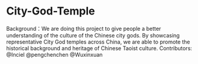 # City-God-Temple
Background：We are doing this project to give people a better understanding of the culture of the Chinese city gods. By showcasing representative City God temples across China, we are able to promote the historical background and heritage of Chinese Taoist culture.
Contributors: @Inciel @pengchenchen @Wuxinxuan
